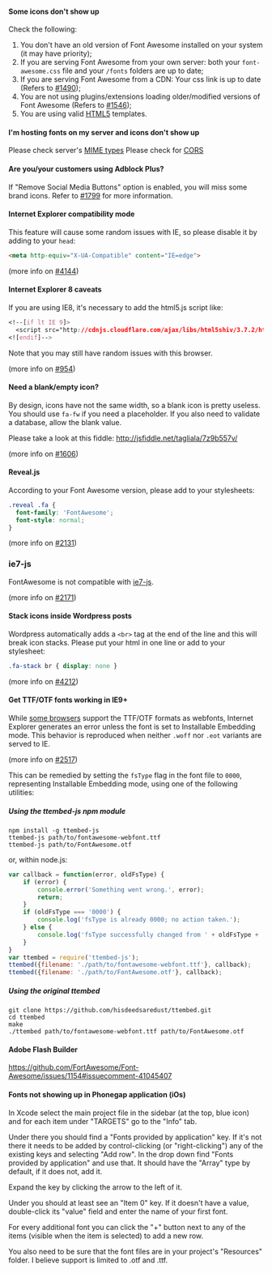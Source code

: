 #### Some icons don't show up
Check the following:

1. You don't have an old version of Font Awesome installed on your system (it may have priority);
2. If you are serving Font Awesome from your own server: both your `font-awesome.css` file and your `/fonts` folders are up to date;
3. If you are serving Font Awesome from a CDN: Your css link is up to date (Refers to [#1490](https://github.com/FortAwesome/Font-Awesome/issues/1490));
4. You are not using plugins/extensions loading older/modified versions of Font Awesome (Refers to [#1546]( https://github.com/FortAwesome/Font-Awesome/issues/1546));
5. You are using valid [HTML5](http://www.w3.org/TR/html5/introduction.html#a-quick-introduction-to-html) templates.

#### I'm hosting fonts on my server and icons don't show up
Please check server's [MIME types](https://github.com/EnlightenAgency/Server-Setup-MIME-Types-Headers/blob/master/font-mimetypes.txt)
Please check for [CORS](https://github.com/FortAwesome/Font-Awesome/issues/4675#issuecomment-58192275)

#### Are you/your customers using Adblock Plus?
If "Remove Social Media Buttons" option is enabled, you will miss some brand icons. Refer to [#1799]( https://github.com/FortAwesome/Font-Awesome/issues/1799) for more information.

#### Internet Explorer compatibility mode
This feature will cause some random issues with IE, so please disable it by adding to your `head`:
```html
<meta http-equiv="X-UA-Compatible" content="IE=edge">
```

(more info on [#4144](https://github.com/FortAwesome/Font-Awesome/issues/4144))

#### Internet Explorer 8 caveats
If you are using IE8, it's necessary to add the html5.js script like:
```css
<!--[if lt IE 9]>
  <script src="http://cdnjs.cloudflare.com/ajax/libs/html5shiv/3.7.2/html5shiv.min.js"></script>
<![endif]-->
```
Note that you may still have random issues with this browser.

(more info on [#954](https://github.com/FortAwesome/Font-Awesome/issues/954))

#### Need a blank/empty icon?
By design, icons have not the same width, so a blank icon is pretty useless. You should use `fa-fw` if you need a placeholder. If you also need to validate a database, allow the blank value.

Please take a look at this fiddle: http://jsfiddle.net/tagliala/7z9b557v/

(more info on [#1606](https://github.com/FortAwesome/Font-Awesome/issues/1606))

#### Reveal.js
According to your Font Awesome version, please add to your stylesheets:

```css
.reveal .fa {
  font-family: 'FontAwesome';
  font-style: normal;
}
```

(more info on [#2131](https://github.com/FortAwesome/Font-Awesome/pull/2131))

### ie7-js
FontAwesome is not compatible with [ie7-js](https://code.google.com/p/ie7-js/).

(more info on [#2171](https://github.com/FortAwesome/Font-Awesome/issues/2821))

#### Stack icons inside Wordpress posts

Wordpress automatically adds a `<br>` tag at the end of the line and this will break icon stacks. Please put your html in one line or add to your stylesheet:

```css
.fa-stack br { display: none }
```
(more info on [#4212](https://github.com/FortAwesome/Font-Awesome/issues/4212))

#### Get TTF/OTF fonts working in IE9+

While [some browsers](http://caniuse.com/ttf) support the TTF/OTF formats as webfonts, Internet Explorer generates an error unless the font is set to Installable Embedding mode. This behavior is reproduced when neither `.woff` nor `.eot` variants are served to IE.

(more info on [#2517](https://github.com/FortAwesome/Font-Awesome/issues/2517))

This can be remedied by setting the ``fsType`` flag in the font file to ``0000``, representing Installable Embedding mode, using one of the following utilities:

##### Using the ttembed-js npm module
```
npm install -g ttembed-js
ttembed-js path/to/fontawesome-webfont.ttf
ttembed-js path/to/FontAwesome.otf
```
or, within node.js:
```js
var callback = function(error, oldFsType) {
    if (error) {
        console.error('Something went wrong.', error);
        return;
    }
    if (oldFsType === '0000') {
        console.log('fsType is already 0000; no action taken.');
    } else {
        console.log('fsType successfully changed from ' + oldFsType + ' to 0000.');
    }
}
var ttembed = require('ttembed-js');
ttembed({filename: './path/to/fontawesome-webfont.ttf'}, callback);
ttembed({filename: './path/to/FontAwesome.otf'}, callback);
```

##### Using the original ttembed
```
git clone https://github.com/hisdeedsaredust/ttembed.git
cd ttembed
make
./ttembed path/to/fontawesome-webfont.ttf path/to/FontAwesome.otf
```

#### Adobe Flash Builder

https://github.com/FortAwesome/Font-Awesome/issues/1154#issuecomment-41045407

#### Fonts not showing up in Phonegap application (iOs)
In Xcode select the main project file in the sidebar (at the top, blue icon) and for each item under "TARGETS" go to the "Info" tab.

Under there you should find a "Fonts provided by application" key. If it's not there it needs to be added by control-clicking (or "right-clicking") any of the existing keys and selecting "Add row". In the drop down find "Fonts provided by application" and use that. It should have the "Array" type by default, if it does not, add it.

Expand the key by clicking the arrow to the left of it.

Under you should at least see an "Item 0" key. If it doesn't have a value, double-click its "value" field and enter the name of your first font.

For every additional font you can click the "+" button next to any of the items (visible when the item is selected) to add a new row.

You also need to be sure that the font files are in your project's "Resources" folder. I believe support is limited to .otf and .ttf.